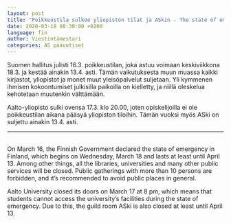 ```yaml
---
layout: post
title: "Poikkeustila sulkee yliopiston tilat ja ASkin - The state of emergency closes the doors of Aalto University and ASki"
date: 2020-03-18 08:30:00 +0200
language: fin
author: Viestintämestari
categories: AS pääuutiset
---
```


Suomen hallitus julisti 16.3. poikkeustilan, joka astuu voimaan keskiviikkona 18.3. ja kestää ainakin 13.4. asti. Tämän vaikutuksesta muun muassa kaikki kirjastot, yliopistot ja monet muut yleisöpalvelut suljetaan. Yli kymmenen ihmisen kokoontumiset julkisilla paikoilla on kielletty, ja niillä oleskelua kehotetaan muutenkin välttämään.

Aalto-yliopisto sulki ovensa 17.3. klo 20.00, joten opiskelijoilla ei ole poikkeustilan aikana pääsyä yliopiston tiloihin. Tämän vuoksi myös ASki on suljettu ainakin 13.4. asti.

***
&nbsp;  
On March 16, the Finnish Government declared the state of emergency in Finland, which begins on Wednesday, March 18 and lasts at least until April 13. Among other things, all the libraries, universities and many other public services will be closed. Public gatherings with more than 10 persons are forbidden, and it’s recommended to avoid public places in general.

Aalto University closed its doors on March 17 at 8 pm, which means that students cannot access the university’s facilities during the state of emergency. Due to this, the guild room ASki is also closed at least until April 13.
